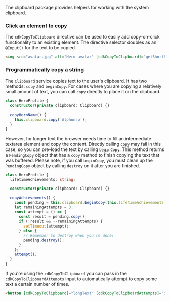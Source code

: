 The clipboard package provides helpers for working with the system clipboard.

### Click an element to copy

The `cdkCopyToClipboard` directive can be used to easily add copy-on-click functionality to an
existing element. The directive selector doubles as an `@Input()` for the text to be copied.

```html
<img src="avatar.jpg" alt="Hero avatar" [cdkCopyToClipboard]="getShortBio()">
```

<!-- example(cdk-clipboard-overview) -->

### Programmatically copy a string

The `Clipboard` service copies text to the user's clipboard. It has two methods: `copy` and
`beginCopy`. For cases where you are copying a relatively small amount of text, you can call `copy`
directly to place it on the clipboard.

```typescript
class HeroProfile {
  constructor(private clipboard: Clipboard) {}

  copyHeroName() {
    this.clipboard.copy('Alphonso');
  }
}
```

However, for longer text the browser needs time to fill an intermediate textarea element and copy
the content. Directly calling `copy` may fail in this case, so you can pre-load the text by calling
`beginCopy`. This method returns a `PendingCopy` object that has a `copy` method to finish copying
the text that was buffered. Please note, if you call `beginCopy`, you must clean up the
`PendingCopy` object by calling `destroy` on it after you are finished.

```typescript
class HeroProfile {
  lifetimeAchievements: string;

  constructor(private clipboard: Clipboard) {}

  copyAchievements() {
    const pending = this.clipboard.beginCopy(this.lifetimeAchievements);
    let remainingAttempts = 3;
    const attempt = () => {
      const result = pending.copy();
      if (!result && --remainingAttempts) {
        setTimeout(attempt);
      } else {
        // Remember to destroy when you're done!
        pending.destroy();
      }
    };
    attempt();
  }
}
```

If you're using the `cdkCopyToClipboard` you can pass in the `cdkCopyToClipboardAttempts` input
to automatically attempt to copy some text a certain number of times.

```html
<button [cdkCopyToClipboard]="longText" [cdkCopyToClipboardAttempts]="5">Copy text</button>
```

